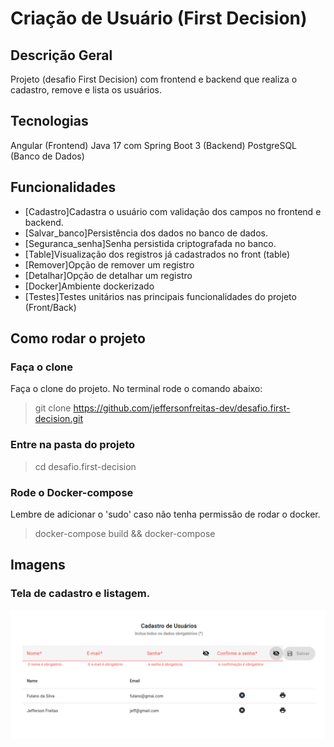 # Criação de Usuário (First Decision)

## Descrição Geral
Projeto (desafio First Decision) com frontend e backend que realiza o cadastro, remove e lista os usuários.

## Tecnologias
Angular (Frontend)
Java 17 com Spring Boot 3 (Backend)
PostgreSQL (Banco de Dados)

## Funcionalidades
* [Cadastro]Cadastra o usuário com validação dos campos no frontend e backend.
* [Salvar_banco]Persistência dos dados no banco de dados.
* [Seguranca_senha]Senha persistida criptografada no banco.
* [Table]Visualização dos registros já cadastrados no front (table)
* [Remover]Opção de remover um registro
* [Detalhar]Opção de detalhar um registro
* [Docker]Ambiente dockerizado
* [Testes]Testes unitários nas principais funcionalidades do projeto (Front/Back)

## Como rodar o projeto

### Faça o clone
Faça o clone do projeto. No terminal rode o comando abaixo:
>git clone https://github.com/jeffersonfreitas-dev/desafio.first-decision.git


### Entre na pasta do projeto
>cd desafio.first-decision

### Rode o Docker-compose
Lembre de adicionar o 'sudo' caso não tenha permissão de rodar o docker.
> docker-compose build && docker-compose

## Imagens

### Tela de cadastro e listagem.
![Home](./images/home.png)